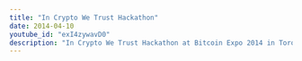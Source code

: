 ```yaml
---
title: "In Crypto We Trust Hackathon"
date: 2014-04-10
youtube_id: "exI4zywavD0"
description: "In Crypto We Trust Hackathon at Bitcoin Expo 2014 in Toronto, April 10, 2014"
---
```


